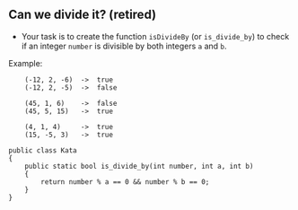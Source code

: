 ## Can we divide it? (retired)

- Your task is to create the function `isDivideBy` (or `is_divide_by`) to check if an integer `number` is divisible by both integers `a` and `b`.

Example:

```CSharp
    (-12, 2, -6)  ->  true
    (-12, 2, -5)  ->  false

    (45, 1, 6)    ->  false
    (45, 5, 15)   ->  true

    (4, 1, 4)     ->  true
    (15, -5, 3)   ->  true
```

```CSharp
public class Kata
{
    public static bool is_divide_by(int number, int a, int b)
    {
        return number % a == 0 && number % b == 0;
    }
}
```
